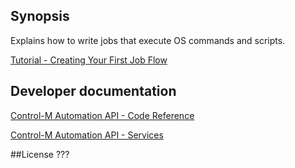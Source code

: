 ## Synopsis
Explains how to write jobs that execute OS commands and scripts.

[Tutorial - Creating Your First Job Flow](https://docs.bmc.com/docs/display/public/workloadautomation/Control-M+Automation+API+-+Getting+Started+Guide#Control-MAutomationAPI-GettingStartedGuide-GS_for_OS_Jobs)

## Developer documentation
[Control-M Automation API - Code Reference](https://docs.bmc.com/docs/display/public/workloadautomation/Control-M+Automation+API+-+Code+Reference)

[Control-M Automation API - Services](https://docs.bmc.com/docs/display/public/workloadautomation/Control-M+Automation+API+-+Services)

##License
???
